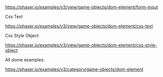 https://phaser.io/examples/v3/view/game-objects/dom-element/form-input

Css Text

https://phaser.io/examples/v3/view/game-objects/dom-element/css-text

Css Style Object

https://phaser.io/examples/v3/view/game-objects/dom-element/css-style-object

All dome examples:

https://phaser.io/examples/v3/category/game-objects/dom-element